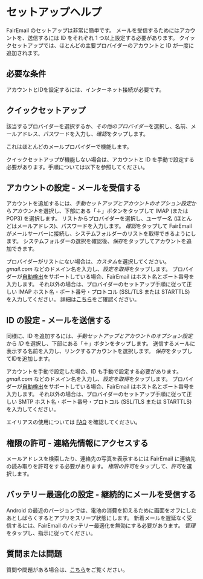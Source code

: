 # セットアップヘルプ

FairEmail のセットアップは非常に簡単です。 メールを受信するためにはアカウントを、送信するには ID をそれぞれ 1 つ以上設定する必要があります。 クイックセットアップでは、ほとんどの主要プロバイダーのアカウントと ID が一度に追加されます。

## 必要な条件

アカウントとIDを設定するには、インターネット接続が必要です。

## クイックセットアップ

該当するプロバイダーを選択するか、*その他のプロバイダー*を選択し、名前、メールアドレス、パスワードを入力し、*確認*をタップします。

これはほとんどのメールプロバイダーで機能します。

クイックセットアップが機能しない場合は、アカウントと ID を手動で設定する必要があります。手順については以下を参照してください。

## アカウントの設定 - メールを受信する

アカウントを追加するには、*手動セットアップとアカウントのオプション設定*から*アカウント*を選択し、下部にある「＋」ボタンをタップして IMAP (または POP3) を選択します。 リストからプロバイダーを選択し、ユーザー名 (ほとんどはメールアドレス)、パスワードを入力します。 *確認*をタップして FairEmail がメールサーバーに接続し、システムフォルダーのリストを取得できるようにします。 システムフォルダーの選択を確認後、*保存*をタップしてアカウントを追加できます。

プロバイダーがリストにない場合は、*カスタム*を選択してください。 *gmail.com* などのドメイン名を入力し、*設定を取得*をタップします。 プロバイダーが[自動検出](https://tools.ietf.org/html/rfc6186)をサポートしている場合、FairEmail はホスト名とポート番号を入力します。 それ以外の場合は、プロバイダーのセットアップ手順に従って正しい IMAP ホスト名・ポート番号・プロトコル (SSL/TLS または STARTTLS) を入力してください。 詳細は[こちら](https://github.com/M66B/FairEmail/blob/master/FAQ.md#authorizing-accounts)をご確認ください。

## ID の設定 - メールを送信する

同様に、ID を追加するには、*手動セットアップとアカウントのオプション設定*から *ID* を選択し、下部にある「＋」ボタンをタップします。 送信するメールに表示する名前を入力し、リンクするアカウントを選択します。 *保存*をタップしてIDを追加します。

アカウントを手動で設定した場合、ID も手動で設定する必要があります。 *gmail.com* などのドメイン名を入力し、*設定を取得*をタップします。 プロバイダーが[自動検出](https://tools.ietf.org/html/rfc6186)をサポートしている場合、FairEmail はホスト名とポート番号を入力します。 それ以外の場合は、プロバイダーのセットアップ手順に従って正しい SMTP ホスト名・ポート番号・プロトコル (SSL/TLS または STARTTLS) を入力してください。

エイリアスの使用については [FAQ](https://github.com/M66B/FairEmail/blob/master/FAQ.md#FAQ9) を確認してください。

## 権限の許可 - 連絡先情報にアクセスする

メールアドレスを検索したり、連絡先の写真を表示するには FairEmail に連絡先の読み取りを許可をする必要があります。 *権限の許可*をタップして、*許可*を選択します。

## バッテリー最適化の設定 - 継続的にメールを受信する

Android の最近のバージョンでは、電池の消費を抑えるために画面をオフにしたあとしばらくするとアプリをスリープ状態にします。 新着メールを遅延なく受信するには、FairEmail のバッテリー最適化を無効にする必要があります。 *管理*をタップし、指示に従ってください。

## 質問または問題

質問や問題がある場合は、[こちら](https://github.com/M66B/FairEmail/blob/master/FAQ.md)をご覧ください。